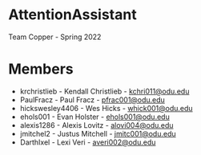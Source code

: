 # AttentionAssistant
Team Copper - Spring 2022

# Members
- krchristlieb - Kendall Christlieb - kchri011@odu.edu
- PaulFracz - Paul Fracz - pfrac001@odu.edu
- hickswesley4406 - Wes Hicks - whick001@odu.edu
- ehols001 - Evan Holster - ehols001@odu.edu
- alexis1286 - Alexis Lovitz - alovi004@odu.edu
- jmitchel2 - Justus Mitchell - jmitc001@odu.edu
- DarthIxel - Lexi Veri - averi002@odu.edu

